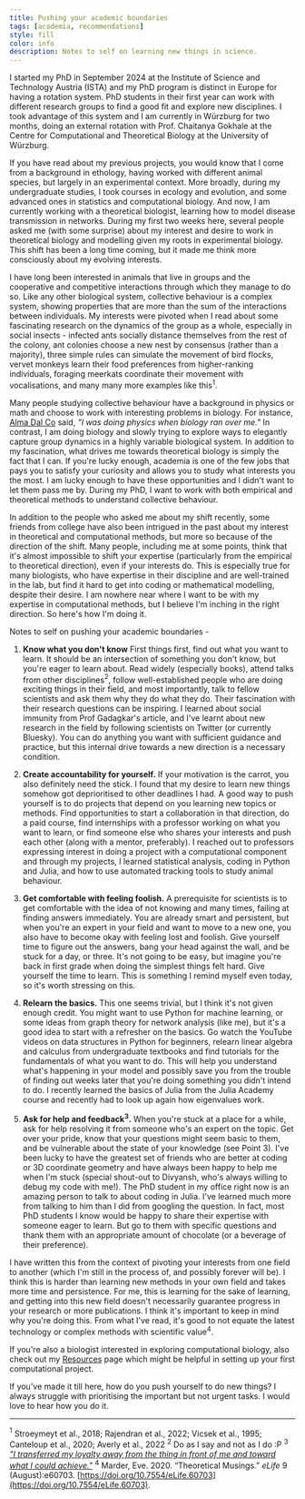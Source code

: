 ```yaml
---
title: Pushing your academic boundaries
tags: [academia, recommendations]
style: fill
color: info
description: Notes to self on learning new things in science. 
---
```


I started my PhD in September 2024 at the Institute of Science and Technology Austria (ISTA) and my PhD program is distinct in Europe for having a rotation system. PhD students in their first year can work with different research groups to find a good fit and explore new disciplines. I took advantage of this system and I am currently in Würzburg for two months, doing an external rotation with Prof. Chaitanya Gokhale at the Centre for Computational and Theoretical Biology at the University of Würzburg. 

If you have read about my previous projects, you would know that I come from a background in ethology, having worked with different animal species, but largely in an experimental context. More broadly, during my undergraduate studies, I took courses in ecology and evolution, and some advanced ones in statistics and computational biology. And now, I am currently working with a theoretical biologist, learning how to model disease transmission in networks. During my first two weeks here, several people asked me (with some surprise) about my interest and desire to work in theoretical biology and modelling given my roots in experimental biology. This shift has been a long time coming, but it made me think more consciously about my evolving interests.

I have long been interested in animals that live in groups and the cooperative and competitive interactions through which they manage to do so. Like any other biological system, collective behaviour is a complex system, showing properties that are more than the sum of the interactions between individuals. My interests were pivoted when I read about some fascinating research on the dynamics of the group as a whole, especially in social insects - infected ants socially distance themselves from the rest of the colony, ant colonies choose a new nest by consensus (rather than a majority), three simple rules can simulate the movement of bird flocks, vervet monkeys learn their food preferences from higher-ranking individuals, foraging meerkats coordinate their movement with vocalisations, and many many more examples like this$^{1}$. 

Many people studying collective behaviour have a background in physics or math and choose to work with interesting problems in biology. For instance, [Alma Dal Co](https://almadalcoschool.github.io/alma/) said, *"I was doing physics when biology ran over me."* In contrast, I am doing biology and slowly trying to explore ways to elegantly capture group dynamics in a highly variable biological system. In addition to my fascination, what drives me towards theoretical biology is simply the fact that I can. If you're lucky enough, academia is one of the few jobs that pays you to satisfy your curiosity and allows you to study what interests you the most. I am lucky enough to have these opportunities and I didn't want to let them pass me by. During my PhD, I want to work with both empirical and theoretical methods to understand collective behaviour. 

In addition to the people who asked me about my shift recently, some friends from college have also been intrigued in the past about my interest in theoretical and computational methods, but more so because of the direction of the shift. Many people, including me at some points, think that it's almost impossible to shift your expertise (particularly from the empirical to theoretical direction), even if your interests do. This is especially true for many biologists, who have expertise in their discipline and are well-trained in the lab, but find it hard to get into coding or mathematical modelling, despite their desire. I am nowhere near where I want to be with my expertise in computational methods, but I believe I'm inching in the right direction. So here's how I'm doing it. 

Notes to self on pushing your academic boundaries - 

1. **Know what you don't know** First things first, find out what you want to learn. It should be an intersection of something you don't know, but you're eager to learn about. Read widely (especially books), attend talks from other disciplines$^{2}$, follow well-established people who are doing exciting things in their field, and most importantly, talk to fellow scientists and ask them why they do what they do. Their fascination with their research questions can be inspiring. I learned about social immunity from Prof Gadagkar's article, and I've learnt about new research in the field by following scientists on Twitter (or currently Bluesky). You can do anything you want with sufficient guidance and practice, but this internal drive towards a new direction is a necessary condition.

2. **Create accountability for yourself.** If your motivation is the carrot, you also definitely need the stick. I found that my desire to learn new things somehow got deprioritised to other deadlines I had. A good way to push yourself is to do projects that depend on you learning new topics or methods. Find opportunities to start a collaboration in that direction, do a paid course, find internships with a professor working on what you want to learn, or find someone else who shares your interests and push each other (along with a mentor, preferably). I reached out to professors expressing interest in doing a project with a computational component and through my projects, I learned statistical analysis, coding in Python and Julia, and how to use automated tracking tools to study animal behaviour. 

3. **Get comfortable with feeling foolish.** A prerequisite for scientists is to get comfortable with the idea of not knowing and many times, failing at finding answers immediately. You are already smart and persistent, but when you're an expert in your field and want to move to a new one, you also have to become okay with feeling lost and foolish. Give yourself time to figure out the answers, bang your head against the wall, and be stuck for a day, or three. It's not going to be easy, but imagine you're back in first grade when doing the simplest things felt hard. Give yourself the time to learn. This is something I remind myself even today, so it's worth stressing on this.

4. **Relearn the basics.** This one seems trivial, but I think it's not given enough credit. You might want to use Python for machine learning, or some ideas from graph theory for network analysis (like me), but it's a good idea to start with a refresher on the basics. Go watch the YouTube videos on data structures in Python for beginners, relearn linear algebra and calculus from undergraduate textbooks and find tutorials for the fundamentals of what you want to do. This will help you understand what's happening in your model and possibly save you from the trouble of finding out weeks later that you're doing something you didn't intend to do. I recently learned the basics of Julia from the Julia Academy course and recently had to look up again how eigenvalues work. 

5. **Ask for help and feedback$^{3}$.** When you're stuck at a place for a while, ask for help resolving it from someone who's an expert on the topic. Get over your pride, know that your questions might seem basic to them, and be vulnerable about the state of your knowledge (see Point 3). I've been lucky to have the greatest set of friends who are better at coding or 3D coordinate geometry and have always been happy to help me when I'm stuck (special shout-out to Divyansh, who's always willing to debug my code with me!). The PhD student in my office right now is an amazing person to talk to about coding in Julia. I've learned much more from talking to him than I did from googling the question. In fact, most PhD students I know would be happy to share their expertise with someone eager to learn. But go to them with specific questions and thank them with an appropriate amount of chocolate (or a beverage of their preference).

I have written this from the context of pivoting your interests from one field to another (which I'm still in the process of, and possibly forever will be). I think this is harder than learning new methods in your own field and takes more time and persistence. For me, this is learning for the sake of learning, and getting into this new field doesn't necessarily guarantee progress in your research or more publications. I think it's important to keep in mind why you're doing this. From what I've read, it's good to not equate the latest technology or complex methods with scientific value$^{4}$. 

If you're also a biologist interested in exploring computational biology, also check out my [Resources](https://vasudha-kulkarni.github.io/resources/#research-project-organisation) page which might be helpful in setting up your first computational project.

If you've made it till here, how do you push yourself to do new things? I always struggle with prioritising the important but not urgent tasks. I would love to hear how you do it.

--------------

$^{1}$ Stroeymeyt et al., 2018; Rajendran et al., 2022; Vicsek et al., 1995; Canteloup et al., 2020; Averly et al., 2022
$^{2}$ Do as I say and not as I do :P
$^{3}$ [_"I transferred my loyalty away from the thing in front of me and toward what I could achieve."_](https://www.henrikkarlsson.xyz/i/142697510/feedback-from-others)
$^{4}$ Marder, Eve. 2020. “Theoretical Musings.” _eLife_ 9 (August):e60703. [https://doi.org/10.7554/eLife.60703](https://doi.org/10.7554/eLife.60703).